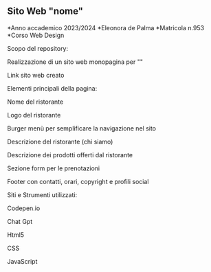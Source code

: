 ## Sito Web "nome"
*Anno accademico 2023/2024
*Eleonora de Palma
*Matricola n.953
*Corso Web Design


Scopo del repository:

Realizzazione di un sito web monopagina per ""

Link sito web creato

Elementi principali della pagina:

Nome del ristorante

Logo del ristorante

Burger menù per semplificare la navigazione nel sito

Descrizione del ristorante (chi siamo)

Descrizione dei prodotti offerti dal ristorante

Sezione form per le prenotazioni

Footer con contatti, orari, copyright e profili social

Siti e Strumenti utilizzati:

Codepen.io

Chat Gpt

Html5

CSS

JavaScript
